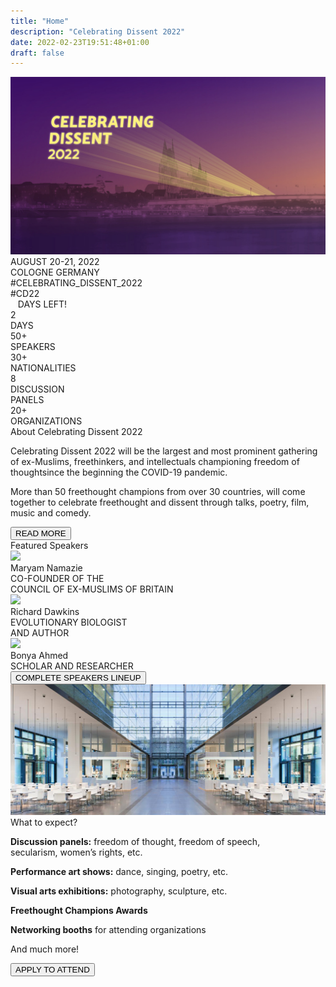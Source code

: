 ```yaml
---
title: "Home"
description: "Celebrating Dissent 2022"
date: 2022-02-23T19:51:48+01:00
draft: false
---
```


<div id="main_image_container" class="background-picture-container">
    <img src="CD2022_site_landing.jpg" alt="Background image depicting the event" title="Background Image" />
</div>

<div class="announcement-container">
    <div class="main">AUGUST 20-21, 2022<br />COLOGNE GERMANY</div>
    <div class="details">#CELEBRATING_DISSENT_2022<br />#CD22</div>

<div class="counter-container">
    <span id="days_counter">&nbsp;&nbsp;</span> DAYS LEFT!
</div>
</div>



<div class="features-banner-container">
    <div class="feature-banner">
        <div class="number">2</div>
        <div class="description">DAYS</div>
    </div>
    <div class="feature-banner">
        <div class="number">50+</div>
        <div class="description">SPEAKERS</div>
    </div>
    <div class="feature-banner">
        <div class="number">30+</div>
        <div class="description">NATIONALITIES</div>
    </div>
    <div class="feature-banner">
        <div class="number">8</div>
        <div class="description">DISCUSSION<br />PANELS</div>
    </div>
    <div class="feature-banner">
        <div class="number">20+</div>
        <div class="description">ORGANIZATIONS</div>
    </div>
</div>


<div class="line"></div>

<div class="section-container short-about-section-container">
    <div class="section-title title">About Celebrating Dissent 2022</div>
    <div class="text">
        <p>
        Celebrating Dissent 2022 will be the largest and most prominent gathering of
        ex-Muslims, freethinkers, and intellectuals championing freedom of thoughtsince the beginning the COVID-19 pandemic.
        </p>
        <p>
        More than 50 freethought champions from over 30 countries, will come together to celebrate freethought and
        dissent through talks, poetry, film, music and comedy.
        </p>
    </div>
    <div class="button"><button onclick="location.href='/about/'">READ MORE</button></div>
</div>

<div class="line"></div>

<div class="section-container featured-speakers-container">
    <div class="section-title title">Featured Speakers</div>
    <div class="list">
        <div class="featured-banner">
            <div class="locator">
                <img src="/program/speakers/CD2022_site_speakers_Maryam Namazie.jpg" />
                <div class="featured-description">
                    <div class="name">Maryam Namazie</div>
                    <div class="text">CO-FOUNDER OF THE<br />COUNCIL OF EX-MUSLIMS OF BRITAIN</div>
                </div>
            </div>
        </div>
        <div class="featured-banner">
            <div class="locator">
            <img src="/program/speakers/CD2022_site_speakers_Richard Dawkins.jpg" />
                <div class="featured-description">
                    <div class="name">Richard Dawkins</div>
                    <div class="text">EVOLUTIONARY BIOLOGIST<br />AND AUTHOR</div>
                </div>
            </div>
        </div>
        <div class="featured-banner">
            <div class="locator">
                <img src="/program/speakers/CD2022_site_speakers_Bonya Ahmed.jpg" />
                <div class="featured-description">
                    <div class="name">Bonya Ahmed</div>
                    <div class="text">SCHOLAR AND RESEARCHER</div>
                </div>
            </div>
        </div>
    </div>
    <div class="button"><button onclick="">COMPLETE SPEAKERS LINEUP</button></div>
</div>

<div class="expect-container">
    <img src="CD2022_Apply_background.jpg" alt="Background for the last slide of the main page" title="Background Image" />
    <div class="text-container">
        <div class="title">What to expect?</div>    
        <div class="body">
            <p>
                <strong>Discussion panels:</strong> freedom of thought, freedom of speech,<br />
                secularism, women’s rights, etc.
            </p>
            <p>
                <strong>Performance art shows:</strong> dance, singing, poetry, etc.
            </p>
            <p>
                <strong>Visual arts exhibitions:</strong> photography, sculpture, etc.
            </p>
            <p>
                <strong>Freethought Champions Awards</strong>
            </p>
            <p>
                <strong>Networking booths</strong> for attending organizations
            </p>
            <p>
                And much more!
            </p>
            <div class="button"><button onclick="">APPLY TO ATTEND</button></div>
        </div>
    </div>
</div>

